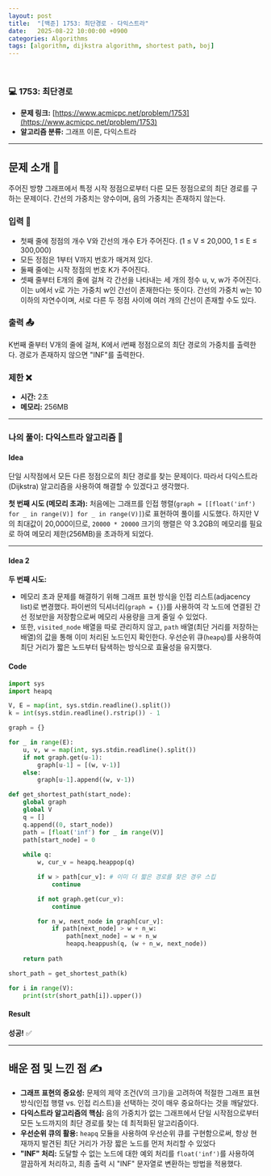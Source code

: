 ```yaml
---
layout: post
title:  "[백준] 1753: 최단경로 - 다익스트라"
date:   2025-08-22 10:00:00 +0900
categories: Algorithms
tags: [algorithm, dijkstra algorithm, shortest path, boj]
---
```


<br>

### 💻 1753: 최단경로

- **문제 링크:** [https://www.acmicpc.net/problem/1753](https://www.acmicpc.net/problem/1753)
- **알고리즘 분류:** 그래프 이론, 다익스트라

---

## 문제 소개 🧐

주어진 방향 그래프에서 특정 시작 정점으로부터 다른 모든 정점으로의 최단 경로를 구하는 문제이다. 간선의 가중치는 양수이며, 음의 가중치는 존재하지 않는다.

### 입력 📝

- 첫째 줄에 정점의 개수 V와 간선의 개수 E가 주어진다. (1 ≤ V ≤ 20,000, 1 ≤ E ≤ 300,000)
- 모든 정점은 1부터 V까지 번호가 매겨져 있다.
- 둘째 줄에는 시작 정점의 번호 K가 주어진다.
- 셋째 줄부터 E개의 줄에 걸쳐 각 간선을 나타내는 세 개의 정수 u, v, w가 주어진다. 이는 u에서 v로 가는 가중치 w인 간선이 존재한다는 뜻이다. 간선의 가중치 w는 10 이하의 자연수이며, 서로 다른 두 정점 사이에 여러 개의 간선이 존재할 수도 있다.

### 출력 📤

K번째 줄부터 V개의 줄에 걸쳐, K에서 i번째 정점으로의 최단 경로의 가중치를 출력한다. 경로가 존재하지 않으면 "INF"를 출력한다.

### 제한 ❌

- **시간:** 2초
- **메모리:** 256MB

---

### 나의 풀이: 다익스트라 알고리즘 🎉

#### Idea

단일 시작점에서 모든 다른 정점으로의 최단 경로를 찾는 문제이다. 따라서 다익스트라(Dijkstra) 알고리즘을 사용하여 해결할 수 있겠다고 생각했다.

**첫 번째 시도 (메모리 초과):**
처음에는 그래프를 인접 행렬(`graph = [[float('inf') for _ in range(V)] for _ in range(V)]`)로 표현하여 풀이를 시도했다. 하지만 V의 최대값이 20,000이므로, `20000 * 20000` 크기의 행렬은 약 3.2GB의 메모리를 필요로 하여 메모리 제한(256MB)을 초과하게 되었다.

---
#### Idea 2

**두 번째 시도:**
- 메모리 초과 문제를 해결하기 위해 그래프 표현 방식을 인접 리스트(adjacency list)로 변경했다. 파이썬의 딕셔너리(`graph = {}`)를 사용하여 각 노드에 연결된 간선 정보만을 저장함으로써 메모리 사용량을 크게 줄일 수 있었다.
- 또한, `visited_node` 배열을 따로 관리하지 않고, `path` 배열(최단 거리를 저장하는 배열)의 값을 통해 이미 처리된 노드인지 확인한다. 우선순위 큐(`heapq`)를 사용하여 최단 거리가 짧은 노드부터 탐색하는 방식으로 효율성을 유지했다.

#### Code

```python
import sys
import heapq

V, E = map(int, sys.stdin.readline().split())
k = int(sys.stdin.readline().rstrip()) - 1

graph = {}

for _ in range(E):
    u, v, w = map(int, sys.stdin.readline().split())
    if not graph.get(u-1):
        graph[u-1] = [(w, v-1)]
    else:
        graph[u-1].append((w, v-1))

def get_shortest_path(start_node):
    global graph
    global V
    q = []
    q.append((0, start_node))
    path = [float('inf') for _ in range(V)]
    path[start_node] = 0
    
    while q:
        w, cur_v = heapq.heappop(q)

        if w > path[cur_v]: # 이미 더 짧은 경로를 찾은 경우 스킵
            continue

        if not graph.get(cur_v):
            continue

        for n_w, next_node in graph[cur_v]:
            if path[next_node] > w + n_w:
                path[next_node] = w + n_w
                heapq.heappush(q, (w + n_w, next_node))
    
    return path

short_path = get_shortest_path(k)

for i in range(V):
    print(str(short_path[i]).upper())

```

#### Result
**성공!** ✅

---

## 배운 점 및 느낀 점 ✍️

*   **그래프 표현의 중요성:** 문제의 제약 조건(V의 크기)을 고려하여 적절한 그래프 표현 방식(인접 행렬 vs. 인접 리스트)을 선택하는 것이 매우 중요하다는 것을 깨달았다. 
*   **다익스트라 알고리즘의 핵심:** 음의 가중치가 없는 그래프에서 단일 시작점으로부터 모든 노드까지의 최단 경로를 찾는 데 최적화된 알고리즘이다.
*   **우선순위 큐의 활용:** `heapq` 모듈을 사용하여 우선순위 큐를 구현함으로써, 항상 현재까지 발견된 최단 거리가 가장 짧은 노드를 먼저 처리할 수 있었다
*   **"INF" 처리:** 도달할 수 없는 노드에 대한 예외 처리를 `float('inf')`를 사용하여 깔끔하게 처리하고, 최종 출력 시 "INF" 문자열로 변환하는 방법을 적용했다.

